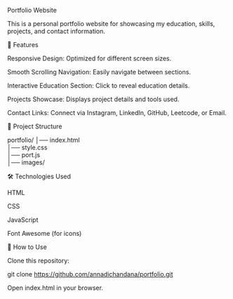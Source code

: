Portfolio Website

This is a personal portfolio website for showcasing my education, skills, projects, and contact information.

🚀 Features

Responsive Design: Optimized for different screen sizes.

Smooth Scrolling Navigation: Easily navigate between sections.

Interactive Education Section: Click to reveal education details.

Projects Showcase: Displays project details and tools used.

Contact Links: Connect via Instagram, LinkedIn, GitHub, Leetcode, or Email.

📁 Project Structure

portfolio/
│── index.html        
│── style.css         
│── port.js           
│── images/           

🛠️ Technologies Used

HTML

CSS

JavaScript

Font Awesome (for icons)

📌 How to Use

Clone this repository:

git clone https://github.com/annadichandana/portfolio.git

Open index.html in your browser.
